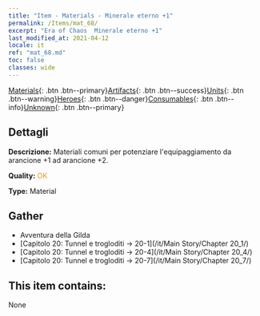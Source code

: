 ```yaml
---
title: "Item - Materials - Minerale eterno +1"
permalink: /Items/mat_68/
excerpt: "Era of Chaos  Minerale eterno +1"
last_modified_at: 2021-04-12
locale: it
ref: "mat_68.md"
toc: false
classes: wide
---
```

 [Materials](/it/Items/){: .btn .btn--primary}[Artifacts](/it/Items/Artifacts/){: .btn .btn--success}[Units](/it/Items/Units/){: .btn .btn--warning}[Heroes](/it/Items/Heroes/){: .btn .btn--danger}[Consumables](/it/Items/Consumables/){: .btn .btn--info}[Unknown](/it/Items/Unknown/){: .btn .btn--primary}

## Dettagli
 **Descrizione:** Materiali comuni per potenziare l'equipaggiamento da arancione +1 ad arancione +2.

 **Quality:** <span style="color: #FF8C00">OK</span>

 **Type:** Material

## Gather

*    Avventura della Gilda 
*    [Capitolo 20: Tunnel e trogloditi -> 20-1](/it/Main Story/Chapter 20_1/) 
*    [Capitolo 20: Tunnel e trogloditi -> 20-4](/it/Main Story/Chapter 20_4/) 
*    [Capitolo 20: Tunnel e trogloditi -> 20-7](/it/Main Story/Chapter 20_7/) 

## This item contains:

  None

